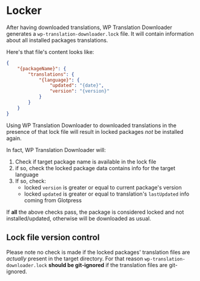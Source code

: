 # Locker

After having downloaded translations, WP Translation Downloader generates a `wp-translation-downloader.lock` 
file. It will contain information about all installed packages translations.

Here's that file's content looks like:

```json
{
    "{packageName}": {
        "translations": {
            "{language}": {
                "updated": "{date}",
                "version": "{version}"
            }
        }
    }
}
```

Using WP Translation Downloader to downloaded translations in the presence of that lock file will
result in locked packages _not_ be installed again.

In fact, WP Translation Downloader will:

1. Check if target package name is available in the lock file
2. if so, check the locked package data contains info for the target language
3. If so, check:
    - locked `version` is greater or equal to current package's version
    - locked `updated` is greater or equal to translation's `lastUpdated` info coming from Glotpress

If **all** the above checks pass, the package is considered locked and not installed/updated, 
otherwise will be downloaded as usual.

## Lock file version control

Please note no check is made if the locked packages' translation files are _actually_ 
present in the target directory. For that reason `wp-translation-downloader.lock` **should be
git-ignored** if the translation files are git-ignored.
